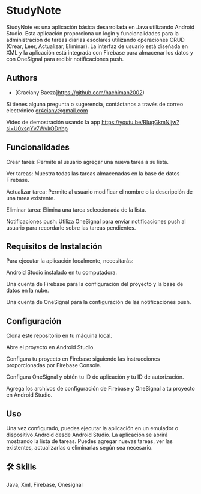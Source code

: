 # StudyNote

StudyNote es una aplicación básica desarrollada en Java utilizando Android Studio. Esta aplicación proporciona un login y funcionalidades para la administración de tareas diarias escolares utilizando operaciones CRUD (Crear, Leer, Actualizar, Eliminar). La interfaz de usuario está diseñada en XML y la aplicación está integrada con Firebase para almacenar los datos y con OneSignal para recibir notificaciones push.



## Authors

- [Graciany Baeza]https://github.com/hachiman2002)

Si tienes alguna pregunta o sugerencia, contáctanos a través de correo electrónico
gr4ciany@gmail.com

Video de demostración usando la app 
https://youtu.be/RIuqGkmNIjw?si=U0xsqYv7WvkODnbp
## Funcionalidades

Crear tarea: Permite al usuario agregar una nueva tarea a su lista.

Ver tareas: Muestra todas las tareas almacenadas en la base de datos Firebase.

Actualizar tarea: Permite al usuario modificar el nombre o la descripción de una tarea existente.

Eliminar tarea: Elimina una tarea seleccionada de la lista.

Notificaciones push: Utiliza OneSignal para enviar notificaciones push al usuario para recordarle sobre las tareas pendientes.

## Requisitos de Instalación

Para ejecutar la aplicación localmente, necesitarás:

Android Studio instalado en tu computadora.

Una cuenta de Firebase para la configuración del proyecto y la base de datos en la nube.

Una cuenta de OneSignal para la configuración de las notificaciones push.

## Configuración

Clona este repositorio en tu máquina local.

Abre el proyecto en Android Studio.

Configura tu proyecto en Firebase siguiendo las instrucciones proporcionadas por Firebase Console.

Configura OneSignal y obtén tu ID de aplicación y tu ID de autorización.

Agrega los archivos de configuración de Firebase y OneSignal a tu proyecto en Android Studio.

## Uso

Una vez configurado, puedes ejecutar la aplicación en un emulador o dispositivo Android desde Android Studio. La aplicación se abrirá mostrando la lista de tareas. Puedes agregar nuevas tareas, ver las existentes, actualizarlas o eliminarlas según sea necesario.


## 🛠 Skills
Java, Xml, Firebase, Onesignal

